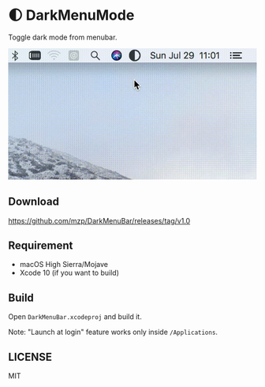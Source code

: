 # :first_quarter_moon: DarkMenuMode
Toggle dark mode from menubar.

![](./demo.gif)

## Download
https://github.com/mzp/DarkMenuBar/releases/tag/v1.0

## Requirement

 * macOS High Sierra/Mojave
 * Xcode 10 (if you want to build)

## Build
Open `DarkMenuBar.xcodeproj` and build it.

Note: "Launch at login" feature works only inside `/Applications`.

## LICENSE
MIT

